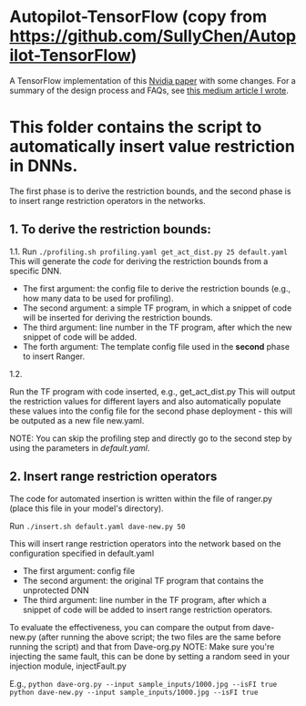 # Autopilot-TensorFlow (copy from https://github.com/SullyChen/Autopilot-TensorFlow)
A TensorFlow implementation of this [Nvidia paper](https://arxiv.org/pdf/1604.07316.pdf) with some changes. For a summary of the design process and FAQs, see [this medium article I wrote](https://medium.com/@sullyfchen/how-a-high-school-junior-made-a-self-driving-car-705fa9b6e860).


# This folder contains the script to automatically insert value restriction in DNNs.

The first phase is to derive the restriction bounds, and the second phase is to insert range restriction operators in the networks.


## 1. To derive the restriction bounds:


1.1.
Run ```./profiling.sh profiling.yaml get_act_dist.py 25 default.yaml```
This will generate the *code* for deriving the restriction bounds from a specific DNN.

- The first argument: the config file to derive the restriction bounds (e.g., how many data to be used for profiling).
- The second argument: a simple TF program, in which a snippet of code will be inserted for deriving the restriction bounds.
- The third argument: line number in the TF program, after which the new snippet of code will be added.
- The forth argument: The template config file used in the **second** phase to insert Ranger.


1.2.

Run the TF program with code inserted, e.g., get_act_dist.py
This will output the restriction values for different layers and also automatically populate these values into the config file for the second phase deployment - this will be outputed as a new file new.yaml.

NOTE: You can skip the profiling step and directly go to the second step by using the parameters in *default.yaml*.

## 2. Insert range restriction operators

The code for automated insertion is written within the file of ranger.py (place this file in your model's directory).

Run ```./insert.sh default.yaml dave-new.py 50```

This will insert range restriction operators into the network based on the configuration specified in default.yaml 

- The first argument: config file 
- The second argument: the original TF program that contains the unprotected DNN
- The third argument: line number in the TF program, after which a snippet of code will be added to insert range restriction operators.

To evaluate the effectiveness, you can compare the output from dave-new.py (after running the above script; the two files are the same before running the script) and that from Dave-org.py 
NOTE: Make sure you're injecting the same fault, this can be done by setting a random seed in your injection module, injectFault.py

E.g., 
```python dave-org.py --input sample_inputs/1000.jpg --isFI true``` 
```python dave-new.py --input sample_inputs/1000.jpg --isFI true```


